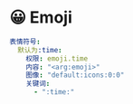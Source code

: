 # 😀 Emoji

```yaml
表情符号:
  默认为:time:
    权限: emoji.time
    内容: "<arg:emoji>"
    图像: "default:icons:0:0"
    关键词:
      - ":time:"
```
